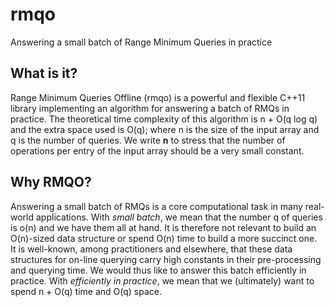 # rmqo
Answering a small batch of Range Minimum Queries in practice

What is it?
-----------

Range Minimum Queries Offline (rmqo) is a powerful and flexible C++11
library implementing an algorithm for answering a batch of RMQs in practice. 
The theoretical time complexity of this algorithm is n + O(q log q) and the
extra space used is O(q); where n is the size of the input array and q is the number
of queries. We write <b>n</b> to stress that the number of operations per entry of the 
input array should be a very small constant.

Why RMQO?
--------

Answering a small batch of RMQs is a core computational task in many real-world applications. 
With <i>small batch</i>, we mean that the number q of queries is o(n) and we have them all at hand. 
It is therefore not relevant to build an O(n)-sized data structure or spend O(n) time to build a more succinct one.  
It is well-known, among practitioners and elsewhere, that these data structures for on-line querying carry high constants in their pre-processing and querying time. We would thus like to answer this batch efficiently in practice. With <i>efficiently in practice</i>, we mean that we (ultimately) want to spend n + O(q) time and O(q) space. 

